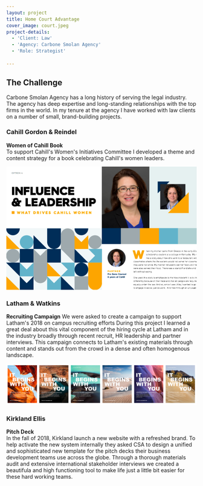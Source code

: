 ```yaml
---
layout: project
title: Home Court Advantage
cover_image: court.jpeg
project-details:
  - 'Client: Law'
  - 'Agency: Carbone Smolan Agency'
  - 'Role: Strategist'

---
```

## The Challenge
Carbone Smolan Agency has a long history of serving the legal industry. The agency has deep expertise and long-standing relationships with the top firms in the world. In my tenure at the agency I have worked with law clients on a number of small, brand-building projects.


### Cahill Gordon & Reindel
**Women of Cahill Book**  
To support Cahill's Women's Initiatives Committee I developed a theme and content strategy for a book celebrating Cahill's women leaders.

![image](/assets/images/cahillwomen.png)


### Latham & Watkins
**Recruiting Campaign**
We were asked to create a campaign to support Latham's 2018 on campus recruiting efforts During this project I learned a great deal about this vital component of the hiring cycle at Latham and in the industry broadly through recent recruit, HR leadership and partner interviews. This campaign connects to Latham's existing materials through content and stands out from the crowd in a dense and often homogenous landscape.

![image](/assets/images/lathamrecruiting.png)


### Kirkland Ellis
**Pitch Deck**  
In the fall of 2018, Kirkland launch a new website with a refreshed brand. To help activate the new system internally they asked CSA to design a unified and sophisticated new template for the pitch decks their business development teams use across the globe. Through a thorough materials audit and extensive international stakeholder interviews we created a beautifula and high functioning tool to make life just a little bit easier for these hard working teams.

